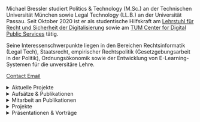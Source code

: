 Michael Bressler studiert Politics & Technology (M.Sc.) an der Technischen Universität München sowie Legal Technology (LL.B.) an der Universität Passau. Seit Oktober 2020 ist er als studentische Hilfskraft am [Lehrstuhl für Recht und Sicherheit der Digitalisierung](https://www.gov.sot.tum.de/elaw/startseite/) sowie am [TUM Center for Digital Public Services](https://tum-cdps.de/) tätig.

Seine Interessenschwerpunkte liegen in den Bereichen Rechtsinformatik (Legal Tech), Staatsrecht, empirischer Rechtspolitik (Gesetzgebungsarbeit in der Politik), Ordnungsökonomik sowie der Entwicklung von E-Learning-Systemen für die unversitäre Lehre.

[Contact Email](mailto:[email&#160;protected])

<details>
  <summary>Aktuelle Projekte</summary>
  
  <!-- There is no content specified under "Aktuelle Projekte" so I'm leaving it empty. -->
  
</details>

<details>
  <summary>Aufsätze & Publikationen</summary>

  | | | |
  |-|-|-|
  | 1. | Entwicklung von Kriterien zur algorithmischen Abbildbarkeit von Rechtsnormen, Bachelor's Thesis, Technische Unviersität München, November 2022 (unveröffentlicht) | - |

</details>


<details>
  <summary>Mitarbeit an Publikationen</summary>

  | | | |
  |-|-|-|
  | 1. | BayWiDI Briefing 2023/1, Informationsdienst IT-Sicherheit und Recht, (Hrsg. Prof. Dr. Dirk Heckmann, Technische Universität München), Januar 2023 | - |
  | 2. | BayWiDI Briefing 2022/4, Informationsdienst IT-Sicherheit und Recht, (Hrsg. Prof. Dr. Dirk Heckmann, Technische Universität München), Oktober 2022 | - |
  | 3. | Noerr Compliance Studie 2021, Digitalisierung und Compliance, Noerr Partnerschaftsgesellschaft mbB, 06. Oktober 2021 | [Artikel](https://www.noerr.com/de/newsroom/news/gemeinsame-studie-von-noerr-und-technischer-universitat-munchen) \| [PDF](https://www.noerr.com/-/media/downloads/studien/2021/noerr_compliancestudie.pdf) |
  | 4. | Evaluation des Berliner E-Government-Gesetzes, Rechtswissenschaftliches Gutachten und empirische Studie mit Handlungsempfehlungen zur Fortentwicklung des Rechts der Digitalen Verwaltung, TUM Center for Digital Public Services, 21. Mai 2021 | [PDF](https://www.parlament-berlin.de/adosservice/18/Haupt/vorgang/h18-2765.E-v.pdf) |

</details>

<details>
  <summary>Projekte</summary>

  | | | |
  |-|-|-|
  | 1. | Elaw Learn, E-Learning-Plattform zur Unterstützung der Lehre am Lehrstuhl für Recht und Sicherheit der Digitalisierung, fortlaufend | - |
  | 2. | Wiki für das Bayerische Digitalgesetz, TUM Center for Digital Public Services, fortlaufend | [Projektbeschreibung](https://www.tum-cdps.de/projekte/) \| [GitHub](https://github.com/tum-elaw/BayDiG-wiki) \| [digitalgesetz.wiki](https://digitalgesetz.wiki) |
  | 3. | Social Media Leitfaden für Beschäftigte im Öffentlichen Dienst, TUM Center for Digital Public Services, Februar 2023 | [Artikel](https://www.hfp.tum.de/hfp/aktuelles/article/safer-internet-day-2023-tum-cdps-stellt-social-media-leitfaden-fuer-beschaeftigte-im-oeffentlichen-dienst-vor/) \| [sml.tum-cdps.de](https://sml.tum-cdps.de) |
  | 4. | RechtGPT, Experimentelle semantsiche Suchmaschine für deutsche Gerichtsurteile (basierend auf Embedding der Urteilstexte), Team-Projektarbeit, Legal Loves Tech Hackathon, Januar 2023 | [GitHub](https://github.com/mibressler/chat.recht.dev) \| [recht.dev](https://recht.dev) |

</details>

<details>
  <summary>Präsentationen & Vorträge</summary>

  | | | |
  |-|-|-|
  | 1. | Bundesrepublik Deutschland: Verfassungsorgane und politische Ebenen, Seminar Politik in Theorie und Praxis: Regionalpolitik, veranstaltet durch MdL Isabell Zacharias & Prof. Dr. Jürgen Pfeffer, Hochschule für Politik München (TUM), 13.05.2022 | [Slides](https://nbviewer.org/github/mibressler/website/blob/main/files/Verfassungsorgane.pdf) |
  | 2. | Konzept einer Überwachungsgesamtrechnung in Deutschland, Seminar Innere Sicherheit und Digitalisierung, Hochschule für Politik München (TUM), 13.12.2021 | [Slides](https://nbviewer.org/github/mibressler/website/blob/main/files/%C3%9Cberwachungsgesamtrechnung_Slides.pdf) |

</details>
